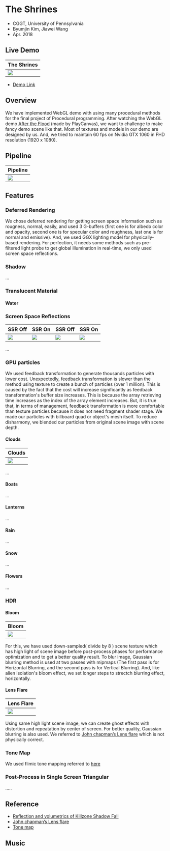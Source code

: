 # The Shrines
* CGGT, University of Pennsylvania
* Byumjin Kim, Jiawei Wang
* Apr. 2018

## Live Demo

| The Shrines |
|---|
|[![](imgs/main.png)](https://byumjin.github.io/The-Shrines/)|

* [Demo Link](https://byumjin.github.io/The-Shrines/)

## Overview

We have implemented WebGL demo with using many procedural methods for the final project of Procedural programming. After watching the WebGL demo [After the Flood](https://playcanv.as/e/p/44MRmJRU/) (made by PlayCanvas), we want to challenge to make fancy demo scene like that. Most of textures and models in our demo are designed by us. And, we tried to maintain 60 fps on Nvidia GTX 1060 in FHD resolution (1920 x 1080).


## Pipeline

| Pipeline |
|---|
|![](imgs/Pipeline.png)|


## Features

### Deferred Rendering

We chose deferred rendering for getting screen space information such as rougness, normal, easily, and used 3 G-buffers (first one is for albedo color and opacity, second one is for specular color and roughness, last one is for normal and emissive). And, we used GGX lighting model for physically-based rendering. For perfection, it needs some methods such as pre-filtered light probe to get global illumination in real-time, we only used screen space reflections.


### Shadow
...


### Translucent Material

#### Water

### Screen Space Reflections

| SSR Off | SSR On | SSR Off | SSR On |
|---|---|---|---|
|![](imgs/SSR_Off01.png)|![](imgs/SSR_On01.png)|![](imgs/SSR_Off02.png)|![](imgs/SSR_On02.png)|

...



### GPU particles

We used feedback transformation to generate thousands particles with lower cost. Unexpectedly, feedback transformation is slower than the method using texture to create a bunch of particles (over 1 million). This is caused by the fact that the cost will increase significantly as feedback transformation's buffer size increases. This is because the array retrieving time increases as the index of the array element increases. But, it is true that, in terms of management, feedback transformation is more comfortable than texture particles because it does not need fragment shader stage.
We made our particles with billboard quad or object's mesh itself. To reduce disharmony, we blended our particles from original scene image with scene depth.

#### Clouds

| Clouds |
|---|
|![](imgs/Clouds.png)|

...

#### Boats
...

#### Lanterns
...

#### Rain
...

#### Snow
...

#### Flowers
...


### HDR

#### Bloom

| Bloom |
|---|
|![](imgs/Bloom.png)|

For this, we have used down-sampled( divide by 8 ) scene texture which has high light of scene image before post-process phases for performance optimization and to get a better quality result. To blur image, Gaussian blurring method is used at two passes with mipmaps (The first pass is for Horizontal Blurring, and the second pass is for Vertical Blurring). And, like alien isolation's bloom effect, we set longer steps to strectch blurring effect, horizontally.

#### Lens Flare

| Lens Flare |
|---|
|![](imgs/LensFlare.png)|

Using same high light scene image, we can create ghost effects with distortion and repeatation by center of screen. For better quality, Gaussian blurring is also used. We referred to [John chapman’s Lens flare](http://john-chapman-graphics.blogspot.com/2013/02/pseudo-lens-flare.html) which is not physically correct.

### Tone Map

We used flimic tone mapping referred to [here](https://www.shadertoy.com/view/lslGzl)

### Post-Process in Single Screen Triangular

.....



## Reference

- [Reflection and volumetrics of Killzone Shadow Fall](http://advances.realtimerendering.com/s2014/valient/Valient_Siggraph14_Killzone.pptx)
- [John chapman’s Lens flare](http://john-chapman-graphics.blogspot.com/2013/02/pseudo-lens-flare.html)
- [Tone map](https://www.shadertoy.com/view/lslGzl)


## Music


